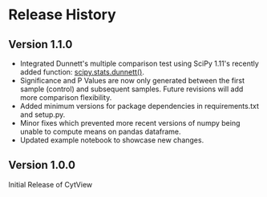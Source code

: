 # Release History

## Version 1.1.0
* Integrated Dunnett's multiple comparison test using SciPy 1.11's recently added function: [scipy.stats.dunnett()](https://docs.scipy.org/doc/scipy/reference/generated/scipy.stats.dunnett.html).
* Significance and P Values are now only generated between the first sample (control) and subsequent samples. Future revisions will add more comparison flexibility.
* Added minimum versions for package dependencies in requirements.txt and setup.py.
* Minor fixes which prevented more recent versions of numpy being unable to compute means on pandas dataframe.  
* Updated example notebook to showcase new changes.
## Version 1.0.0
Initial Release of CytView
